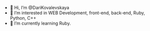 - 👋 Hi, I’m @DariKovalevskaya
- 👀 I’m interested in WEB Development, front-end, back-end, Ruby, Python, C++
- 🌱 I’m currently learning Ruby.
<!---
DariKovalevskaya/DariKovalevskaya is a ✨ special ✨ repository because its `README.md` (this file) appears on your GitHub profile.
You can click the Preview link to take a look at your changes.
--->
